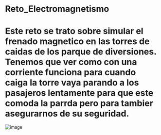 # Reto_Electromagnetismo

# Este reto se trato sobre simular el frenado magnetico en las torres de caidas de los parque de diversiones. Tenemos que ver como con una corriente funciona para cuando caiga la torre vaya parando a los pasajeros lentamente para que este comoda la parrda pero para tambier asegurarnos de su seguridad.
![image](https://github.com/DiegoGuerraA00835430/Reto_Electromagnetismo/assets/88684991/f7010dcf-2319-4e4c-9305-5a88602d7ca5)
